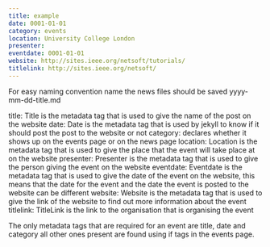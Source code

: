 ```yaml
---
title: example
date: 0001-01-01
category: events
location: University College London
presenter:
eventdate: 0001-01-01
website: http://sites.ieee.org/netsoft/tutorials/
titlelink: http://sites.ieee.org/netsoft/
---
```


For easy naming convention name the news files should be saved yyyy-mm-dd-title.md

title: Title is the metadata tag that is used to give the name of the post on the website
date: Date is the metadata tag that is used by jekyll to know if it should post the post to the website or not
category: declares whether it shows up on the events page or on the news page
location: Location is the metadata tag that is used to give the place that the event will take place at on the website
presenter: Presenter is the metadata tag that is used to give the person giving the event on the website
eventdate: Eventdate is the metadata tag that is used to give the date of the event on the website, this means that the date for the event and the date the event is posted to the website can be different
website: Website is the metadata tag that is used to give the link of the website to find out more information about the event
titlelink: TitleLink is the link to the organisation that is organising the event

The only metadata tags that are required for an event are title, date and category all other ones present are found using if tags in the events page.
